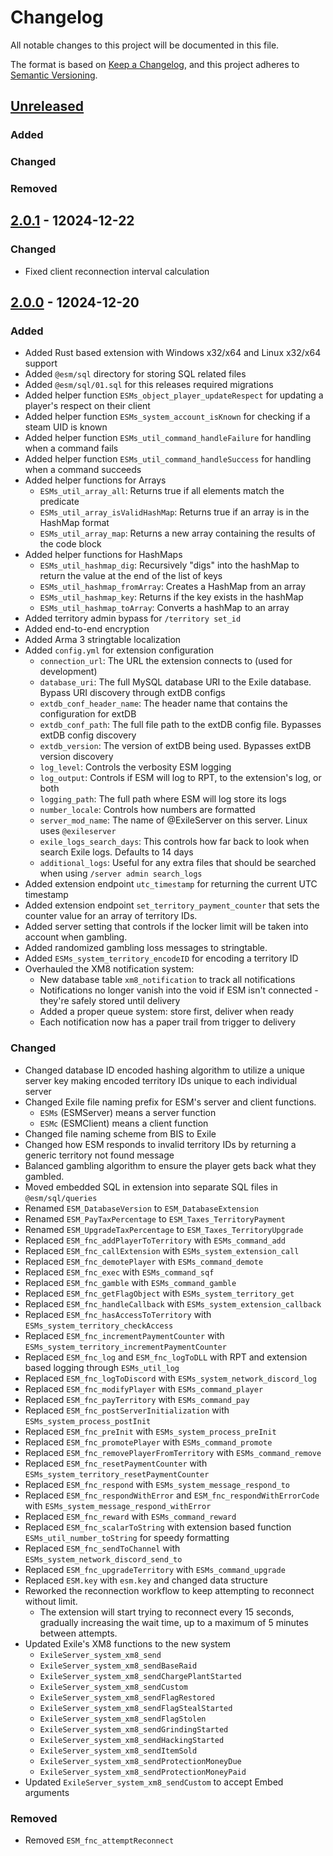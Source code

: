 # Changelog

All notable changes to this project will be documented in this file.

The format is based on [Keep a Changelog](https://keepachangelog.com/en/1.1.0/),
and this project adheres to [Semantic Versioning](https://semver.org/spec/v2.0.0.html).

## [Unreleased]

### Added

### Changed

### Removed

## [2.0.1] - 12024-12-22

### Changed
- Fixed client reconnection interval calculation

## [2.0.0] - 12024-12-20
### Added
- Added Rust based extension with Windows x32/x64 and Linux x32/x64 support
- Added `@esm/sql` directory for storing SQL related files
- Added `@esm/sql/01.sql` for this releases required migrations
- Added helper function `ESMs_object_player_updateRespect` for updating a player's respect on their client
- Added helper function `ESMs_system_account_isKnown` for checking if a steam UID is known
- Added helper function `ESMs_util_command_handleFailure` for handling when a command fails
- Added helper function `ESMs_util_command_handleSuccess` for handling when a command succeeds
- Added helper functions for Arrays
    - `ESMs_util_array_all`: Returns true if all elements match the predicate
    - `ESMs_util_array_isValidHashMap`: Returns true if an array is in the HashMap format
    - `ESMs_util_array_map`: Returns a new array containing the results of the code block
- Added helper functions for HashMaps
    - `ESMs_util_hashmap_dig`: Recursively "digs" into the hashMap to return the value at the end of the list of keys
    - `ESMs_util_hashmap_fromArray`: Creates a HashMap from an array
    - `ESMs_util_hashmap_key`: Returns if the key exists in the hashMap
    - `ESMs_util_hashmap_toArray`: Converts a hashMap to an array
- Added territory admin bypass for `/territory set_id`
- Added end-to-end encryption
- Added Arma 3 stringtable localization
- Added `config.yml` for extension configuration
    - `connection_url`: The URL the extension connects to (used for development)
    - `database_uri`: The full MySQL database URI to the Exile database. Bypass URI discovery through extDB configs
    - `extdb_conf_header_name`: The header name that contains the configuration for extDB
    - `extdb_conf_path`: The full file path to the extDB config file. Bypasses extDB config discovery
    - `extdb_version`: The version of extDB being used. Bypasses extDB version discovery
    - `log_level`: Controls the verbosity ESM logging
    - `log_output`: Controls if ESM will log to RPT, to the extension's log, or both
    - `logging_path`: The full path where ESM will log store its logs
    - `number_locale`: Controls how numbers are formatted
    - `server_mod_name`: The name of @ExileServer on this server. Linux uses `@exileserver`
    - `exile_logs_search_days`: This controls how far back to look when search Exile logs. Defaults to 14 days
    - `additional_logs`: Useful for any extra files that should be searched when using `/server admin search_logs`
- Added extension endpoint `utc_timestamp` for returning the current UTC timestamp
- Added extension endpoint `set_territory_payment_counter` that sets the counter value for an array of territory IDs.
- Added server setting that controls if the locker limit will be taken into account when gambling.
- Added randomized gambling loss messages to stringtable.
- Added `ESMs_system_territory_encodeID` for encoding a territory ID
- Overhauled the XM8 notification system:
    - New database table `xm8_notification` to track all notifications
    - Notifications no longer vanish into the void if ESM isn't connected - they're safely stored until delivery
    - Added a proper queue system: store first, deliver when ready
    - Each notification now has a paper trail from trigger to delivery

### Changed
- Changed database ID encoded hashing algorithm to utilize a unique server key making encoded territory IDs unique to each individual server
- Changed Exile file naming prefix for ESM's server and client functions.
    - `ESMs` (ESMServer) means a server function
    - `ESMc` (ESMClient) means a client function
- Changed file naming scheme from BIS to Exile
- Changed how ESM responds to invalid territory IDs by returning a generic territory not found message
- Balanced gambling algorithm to ensure the player gets back what they gambled.
- Moved embedded SQL in extension into separate SQL files in `@esm/sql/queries`
- Renamed `ESM_DatabaseVersion` to `ESM_DatabaseExtension`
- Renamed `ESM_PayTaxPercentage` to `ESM_Taxes_TerritoryPayment`
- Renamed `ESM_UpgradeTaxPercentage` to `ESM_Taxes_TerritoryUpgrade`
- Replaced `ESM_fnc_addPlayerToTerritory` with `ESMs_command_add`
- Replaced `ESM_fnc_callExtension` with `ESMs_system_extension_call`
- Replaced `ESM_fnc_demotePlayer` with `ESMs_command_demote`
- Replaced `ESM_fnc_exec` with `ESMs_command_sqf`
- Replaced `ESM_fnc_gamble` with `ESMs_command_gamble`
- Replaced `ESM_fnc_getFlagObject` with `ESMs_system_territory_get`
- Replaced `ESM_fnc_handleCallback` with `ESMs_system_extension_callback`
- Replaced `ESM_fnc_hasAccessToTerritory` with `ESMs_system_territory_checkAccess`
- Replaced `ESM_fnc_incrementPaymentCounter` with `ESMs_system_territory_incrementPaymentCounter`
- Replaced `ESM_fnc_log` and `ESM_fnc_logToDLL` with RPT and extension based logging through `ESMs_util_log`
- Replaced `ESM_fnc_logToDiscord` with `ESMs_system_network_discord_log`
- Replaced `ESM_fnc_modifyPlayer` with `ESMs_command_player`
- Replaced `ESM_fnc_payTerritory` with `ESMs_command_pay`
- Replaced `ESM_fnc_postServerInitialization` with `ESMs_system_process_postInit`
- Replaced `ESM_fnc_preInit` with `ESMs_system_process_preInit`
- Replaced `ESM_fnc_promotePlayer` with `ESMs_command_promote`
- Replaced `ESM_fnc_removePlayerFromTerritory` with `ESMs_command_remove`
- Replaced `ESM_fnc_resetPaymentCounter` with `ESMs_system_territory_resetPaymentCounter`
- Replaced `ESM_fnc_respond` with `ESMs_system_message_respond_to`
- Replaced `ESM_fnc_respondWithError` and `ESM_fnc_respondWithErrorCode` with `ESMs_system_message_respond_withError`
- Replaced `ESM_fnc_reward` with `ESMs_command_reward`
- Replaced `ESM_fnc_scalarToString` with extension based function `ESMs_util_number_toString` for speedy formatting
- Replaced `ESM_fnc_sendToChannel` with `ESMs_system_network_discord_send_to`
- Replaced `ESM_fnc_upgradeTerritory` with `ESMs_command_upgrade`
- Replaced `ESM.key` with `esm.key` and changed data structure
- Reworked the reconnection workflow to keep attempting to reconnect without limit.
    - The extension will start trying to reconnect every 15 seconds, gradually increasing the wait time, up to a maximum of 5 minutes between attempts.
- Updated Exile's XM8 functions to the new system
    - `ExileServer_system_xm8_send`
	- `ExileServer_system_xm8_sendBaseRaid`
    - `ExileServer_system_xm8_sendChargePlantStarted`
    - `ExileServer_system_xm8_sendCustom`
    - `ExileServer_system_xm8_sendFlagRestored`
    - `ExileServer_system_xm8_sendFlagStealStarted`
    - `ExileServer_system_xm8_sendFlagStolen`
    - `ExileServer_system_xm8_sendGrindingStarted`
    - `ExileServer_system_xm8_sendHackingStarted`
    - `ExileServer_system_xm8_sendItemSold`
    - `ExileServer_system_xm8_sendProtectionMoneyDue`
    - `ExileServer_system_xm8_sendProtectionMoneyPaid`
- Updated `ExileServer_system_xm8_sendCustom` to accept Embed arguments

### Removed
- Removed `ESM_fnc_attemptReconnect`

[Unreleased]: https://github.com/itsthedevman/esm_arma/compare/v2.0.1..main
[2.0.1]: https://github.com/itsthedevman/esm_arma/compare/v2.0.0..v2.0.1
[2.0.0]: https://github.com/itsthedevman/esm_arma/compare/401f167e731c4bcb8ceb76a1a54cb3b4d343d48b..v2.0.0

